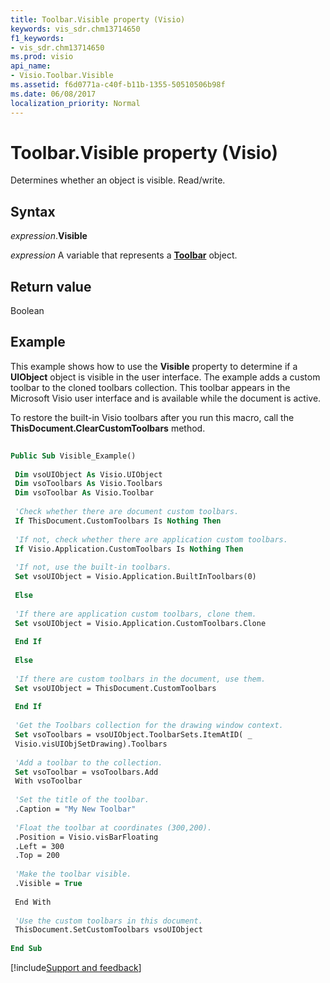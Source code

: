 ```yaml
---
title: Toolbar.Visible property (Visio)
keywords: vis_sdr.chm13714650
f1_keywords:
- vis_sdr.chm13714650
ms.prod: visio
api_name:
- Visio.Toolbar.Visible
ms.assetid: f6d0771a-c40f-b11b-1355-50510506b98f
ms.date: 06/08/2017
localization_priority: Normal
---
```



# Toolbar.Visible property (Visio)

Determines whether an object is visible. Read/write.


## Syntax

_expression_.**Visible**

_expression_ A variable that represents a **[Toolbar](Visio.Toolbar.md)** object.


## Return value

Boolean


## Example

This example shows how to use the  **Visible** property to determine if a **UIObject** object is visible in the user interface. The example adds a custom toolbar to the cloned toolbars collection. This toolbar appears in the Microsoft Visio user interface and is available while the document is active.

To restore the built-in Visio toolbars after you run this macro, call the  **ThisDocument.ClearCustomToolbars** method.




```vb
 
Public Sub Visible_Example() 
 
 Dim vsoUIObject As Visio.UIObject 
 Dim vsoToolbars As Visio.Toolbars 
 Dim vsoToolbar As Visio.Toolbar 
 
 'Check whether there are document custom toolbars. 
 If ThisDocument.CustomToolbars Is Nothing Then 
 
 'If not, check whether there are application custom toolbars. 
 If Visio.Application.CustomToolbars Is Nothing Then 
 
 'If not, use the built-in toolbars. 
 Set vsoUIObject = Visio.Application.BuiltInToolbars(0) 
 
 Else 
 
 'If there are application custom toolbars, clone them. 
 Set vsoUIObject = Visio.Application.CustomToolbars.Clone 
 
 End If 
 
 Else 
 
 'If there are custom toolbars in the document, use them. 
 Set vsoUIObject = ThisDocument.CustomToolbars 
 
 End If 
 
 'Get the Toolbars collection for the drawing window context. 
 Set vsoToolbars = vsoUIObject.ToolbarSets.ItemAtID( _ 
 Visio.visUIObjSetDrawing).Toolbars 
 
 'Add a toolbar to the collection. 
 Set vsoToolbar = vsoToolbars.Add 
 With vsoToolbar 
 
 'Set the title of the toolbar. 
 .Caption = "My New Toolbar" 
 
 'Float the toolbar at coordinates (300,200). 
 .Position = Visio.visBarFloating 
 .Left = 300 
 .Top = 200 
 
 'Make the toolbar visible. 
 .Visible = True 
 
 End With 
 
 'Use the custom toolbars in this document. 
 ThisDocument.SetCustomToolbars vsoUIObject 
 
End Sub
```

[!include[Support and feedback](~/includes/feedback-boilerplate.md)]
